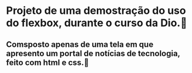 # Projeto de uma demostração do uso do flexbox, durante o curso da Dio.:wave:

## Comsposto apenas de uma tela em que apresento um portal de notícias de tecnologia, feito com html e css.:facepunch: